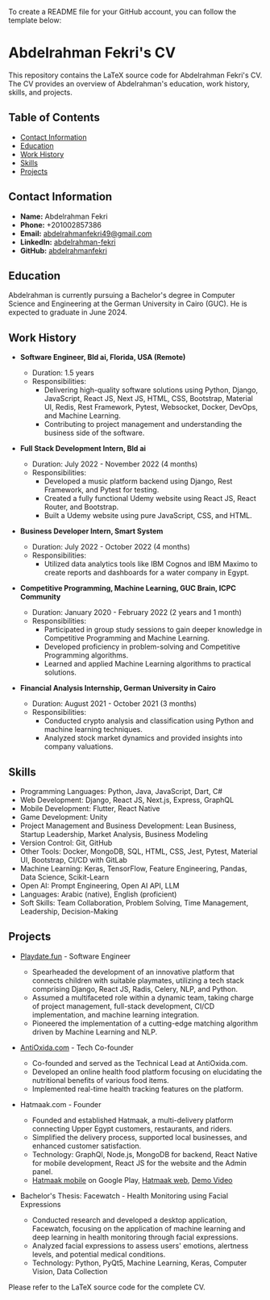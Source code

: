 To create a README file for your GitHub account, you can follow the template below:

# Abdelrahman Fekri's CV

This repository contains the LaTeX source code for Abdelrahman Fekri's CV. The CV provides an overview of Abdelrahman's education, work history, skills, and projects.

## Table of Contents
- [Contact Information](#contact-information)
- [Education](#education)
- [Work History](#work-history)
- [Skills](#skills)
- [Projects](#projects)

## Contact Information
- **Name:** Abdelrahman Fekri
- **Phone:** +201002857386
- **Email:** [abdelrahmanfekri49@gmail.com](abdelrahmanfekri49@gmail.com)
- **LinkedIn:** [abdelrahman-fekri](https://www.linkedin.com/in/abdelrahman-fekri-b367761ba/)
- **GitHub:** [abdelrahmanfekri](https://github.com/abdelrahmanfekri)

## Education
Abdelrahman is currently pursuing a Bachelor's degree in Computer Science and Engineering at the German University in Cairo (GUC). He is expected to graduate in June 2024.

## Work History
- **Software Engineer, Bld ai, Florida, USA (Remote)**
  - Duration: 1.5 years
  - Responsibilities:
    - Delivering high-quality software solutions using Python, Django, JavaScript, React JS, Next JS, HTML, CSS, Bootstrap, Material UI, Redis, Rest Framework, Pytest, Websocket, Docker, DevOps, and Machine Learning.
    - Contributing to project management and understanding the business side of the software.

- **Full Stack Development Intern, Bld ai**
  - Duration: July 2022 - November 2022 (4 months)
  - Responsibilities:
    - Developed a music platform backend using Django, Rest Framework, and Pytest for testing.
    - Created a fully functional Udemy website using React JS, React Router, and Bootstrap.
    - Built a Udemy website using pure JavaScript, CSS, and HTML.

- **Business Developer Intern, Smart System**
  - Duration: July 2022 - October 2022 (4 months)
  - Responsibilities:
    - Utilized data analytics tools like IBM Cognos and IBM Maximo to create reports and dashboards for a water company in Egypt.

- **Competitive Programming, Machine Learning, GUC Brain, ICPC Community**
  - Duration: January 2020 - February 2022 (2 years and 1 month)
  - Responsibilities:
    - Participated in group study sessions to gain deeper knowledge in Competitive Programming and Machine Learning.
    - Developed proficiency in problem-solving and Competitive Programming algorithms.
    - Learned and applied Machine Learning algorithms to practical solutions.

- **Financial Analysis Internship, German University in Cairo**
  - Duration: August 2021 - October 2021 (3 months)
  - Responsibilities:
    - Conducted crypto analysis and classification using Python and machine learning techniques.
    - Analyzed stock market dynamics and provided insights into company valuations.

## Skills
- Programming Languages: Python, Java, JavaScript, Dart, C#
- Web Development: Django, React JS, Next.js, Express, GraphQL
- Mobile Development: Flutter, React Native
- Game Development: Unity
- Project Management and Business Development: Lean Business, Startup Leadership, Market Analysis, Business Modeling
- Version Control: Git, GitHub
- Other Tools: Docker, MongoDB, SQL, HTML, CSS, Jest, Pytest, Material UI, Bootstrap, CI/CD with GitLab
- Machine Learning: Keras, TensorFlow, Feature Engineering, Pandas, Data Science, Scikit-Learn
- Open AI: Prompt Engineering, Open AI API, LLM
- Languages: Arabic (native), English (proficient)
- Soft Skills: Team Collaboration, Problem Solving, Time Management, Leadership, Decision-Making

## Projects
- [Playdate.fun](https://playdate.fun) - Software Engineer
  - Spearheaded the development of an innovative platform that connects children with suitable playmates, utilizing a tech stack comprising Django, React JS, Radis, Celery, NLP, and Python.
  - Assumed a multifaceted role within a dynamic team, taking charge of project management, full-stack development, CI/CD implementation, and machine learning integration.
  - Pioneered the implementation of a cutting-edge matching algorithm driven by Machine Learning and NLP.

- [AntiOxida.com](https://antioxida.com) - Tech Co-founder
  - Co-founded and served as the Technical Lead at AntiOxida.com.
  - Developed an online health food platform focusing on elucidating the nutritional benefits of various food items.
  - Implemented real-time health tracking features on the platform.

- Hatmaak.com - Founder
  - Founded and established Hatmaak, a multi-delivery platform connecting Upper Egypt customers, restaurants, and riders.
  - Simplified the delivery process, supported local businesses, and enhanced customer satisfaction.
  - Technology: GraphQl, Node.js, MongoDB for backend, React Native for mobile development, React JS for the website and the Admin panel.
  - [Hatmaak mobile](https://play.google.com/store/apps/details?id=com.hatmaak.mobile) on Google Play, [Hatmaak web](https://hatmaak.com), [Demo Video](https://youtu.be/PNdoaFoOIX8?si=8XoXGZQQY_Q1sp8l)

- Bachelor's Thesis: Facewatch - Health Monitoring using Facial Expressions
  - Conducted research and developed a desktop application, Facewatch, focusing on the application of machine learning and deep learning in health monitoring through facial expressions.
  - Analyzed facial expressions to assess users' emotions, alertness levels, and potential medical conditions.
  - Technology: Python, PyQt5, Machine Learning, Keras, Computer Vision, Data Collection

Please refer to the LaTeX source code for the complete CV.
